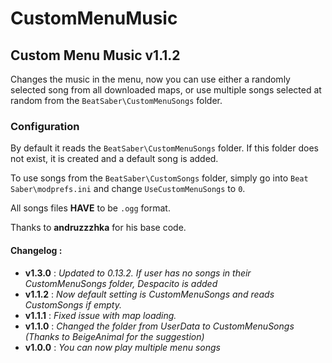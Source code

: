# CustomMenuMusic

## Custom Menu Music v1.1.2
Changes the music in the menu, now you can use either a randomly selected song from all downloaded maps, or use multiple songs selected at random from the `BeatSaber\CustomMenuSongs` folder.

### Configuration
By default it reads the `BeatSaber\CustomMenuSongs` folder. If this folder does not exist, it is created and a default song is added.

To use songs from the `BeatSaber\CustomSongs` folder, simply go into `Beat Saber\modprefs.ini` and change `UseCustomMenuSongs` to `0`. 

All songs files **HAVE** to be `.ogg` format.


Thanks to **andruzzzhka** for his base code.

#### Changelog :
- **v1.3.0** : *Updated to 0.13.2. If user has no songs in their CustomMenuSongs folder, Despacito is added*
- **v1.1.2** : *Now default setting is CustomMenuSongs and reads CustomSongs if empty.*
- **v1.1.1** : *Fixed issue with map loading.*
- **v1.1.0** : *Changed the folder from UserData to CustomMenuSongs (Thanks to BeigeAnimal for the suggestion)*
- **v1.0.0** : *You can now play multiple menu songs*
